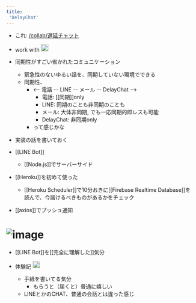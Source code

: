 ```yaml
---
title:
 'DelayChat'
---
```


- これ: [/collab/遅延チャット](https://scrapbox.io/collab/遅延チャット)
- work with <img src='https://scrapbox.io/api/pages/blu3mo-public/axokxi/icon' alt='axokxi.icon' height="19.5"/>

- 同期性がすごい省かれたコミュニケーション
    - 緊急性のないゆるい話を、同期していない環境でできる
    - 同期性、
        - <-- 電話 -- LINE -- メール -- DelayChat -->
            - 電話: [[同期]]only
            - LINE: 同期のことも非同期のことも
            - メール: 大体非同期, でも一応同期的即レスも可能
            - DelayChat: 非同期only
        - って感じかな


- 実装の話を書いておく
- [[LINE Bot]]
    - [[Node.js]]でサーバーサイド
- [[Heroku]]を初めて使った
    - [[Heroku Scheduler]]で10分おきに[[Firebase Realtime Database]]を読んで、今届けるべきものがあるかをチェック
- [[axios]]でプッシュ通知
# ![image](https://gyazo.com/9c10a58800f6aa72d9eeac86190c9500/thumb/1000)

- [[LINE Bot]]を[[完全に理解した]]気分

- 体験記 <img src='https://scrapbox.io/api/pages/blu3mo-public/aka/icon' alt='aka.icon' height="19.5"/>
    - 手紙を書いてる気分
        - もらうと（届くと）普通に嬉しい
    - LINEとかのCHAT、普通の会話とは違った感じ
